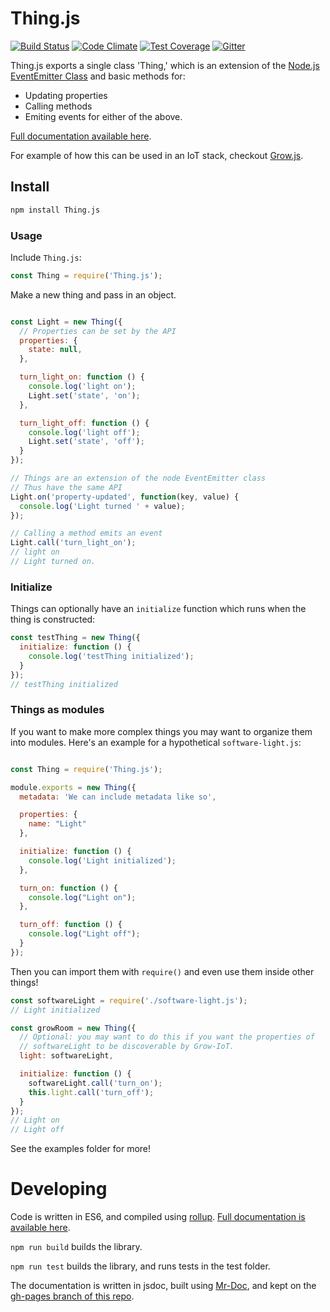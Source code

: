# Thing.js

[![Build Status](https://travis-ci.org/CommonGarden/Thing.js.svg?branch=development)](https://travis-ci.org/CommonGarden/Thing.js) [![Code Climate](https://codeclimate.com/github/CommonGarden/Thing.js/badges/gpa.svg)](https://codeclimate.com/github/CommonGarden/Thing.js) [![Test Coverage](https://codeclimate.com/github/CommonGarden/Thing.js/badges/coverage.svg)](https://codeclimate.com/github/CommonGarden/Thing.js/coverage) [![Gitter](https://badges.gitter.im/CommonGarden/Thing.js.svg)](https://gitter.im/CommonGarden/Thing.js?utm_source=badge&utm_medium=badge&utm_campaign=pr-badge)

Thing.js exports a single class 'Thing,' which is an extension of the [Node.js EventEmitter Class](https://nodejs.org/api/events.html) and basic methods for:

* Updating properties
* Calling methods
* Emiting events for either of the above.

[Full documentation available here](http://commongarden.github.io/Thing.js/docs/Thing.js.html).

For example of how this can be used in an IoT stack, checkout [Grow.js](https://github.com/CommonGarden/Grow.js).

## Install
```bash
npm install Thing.js
```

### Usage

Include `Thing.js`:
```javascript
const Thing = require('Thing.js');

```

Make a new thing and pass in an object.

```javascript

const Light = new Thing({
  // Properties can be set by the API
  properties: {
    state: null,
  },

  turn_light_on: function () {
    console.log('light on');
    Light.set('state', 'on');
  },

  turn_light_off: function () {
    console.log('light off');
    Light.set('state', 'off');
  }
});

// Things are an extension of the node EventEmitter class 
// Thus have the same API
Light.on('property-updated', function(key, value) {
  console.log('Light turned ' + value);
});

// Calling a method emits an event
Light.call('turn_light_on');
// light on
// Light turned on.

```

### Initialize
Things can optionally have an `initialize` function which runs when the thing is constructed:

```javascript
const testThing = new Thing({
  initialize: function () {
    console.log('testThing initialized');
  }
});
// testThing initialized

```

### Things as modules

If you want to make more complex things you may want to organize them into modules. Here's an example for a hypothetical `software-light.js`:

```javascript

const Thing = require('Thing.js');

module.exports = new Thing({
  metadata: 'We can include metadata like so',

  properties: {
    name: "Light"
  },

  initialize: function () {
    console.log('Light initialized');
  },

  turn_on: function () {
    console.log("Light on");
  },

  turn_off: function () {
    console.log("Light off");
  }
});
```

Then you can import them with `require()` and even use them inside other things!

```javascript
const softwareLight = require('./software-light.js');
// Light initialized

const growRoom = new Thing({
  // Optional: you may want to do this if you want the properties of 
  // softwareLight to be discoverable by Grow-IoT.
  light: softwareLight,

  initialize: function () {
    softwareLight.call('turn_on');
    this.light.call('turn_off');
  }
});
// Light on
// Light off

```

See the examples folder for more!

# Developing

Code is written in ES6, and compiled using [rollup](https://github.com/rollup/rollup). [Full documentation is available here](http://commongarden.github.io/Thing.js/docs/Thing.js.html).

`npm run build` builds the library.

`npm run test` builds the library, and runs tests in the test folder.

The documentation is written in jsdoc, built using [Mr-Doc](https://mr-doc.github.io/), and kept on the [gh-pages branch of this repo](https://github.com/CommonGarden/Thing.js/tree/gh-pages).
